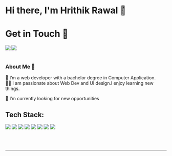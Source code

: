 # Hi there, I'm Hrithik Rawal 👋

# Get in Touch 👋


<a href = "mailto:hrithikrawal4@gmail.com" > <img align = "left" src = "https://img.shields.io/badge/Gmail-D14836?style=for-the-badge&logo=gmail&logoColor=white"/> </a>

<a href = "https://www.linkedin.com/in/hrithik-rawal-7442141b3/" > <img align = "left" src = "https://img.shields.io/badge/LinkedIn-0077B5?style=for-the-badge&logo=linkedin&logoColor=white"/> </a>
 
<br>
</br>
 
 ### About Me 🚀
🌱 I’m a web developer with a bachelor degree in Computer Application. </br>
👨‍💻  I am passionate about Web Dev and UI design.I enjoy learning new things. </br>

🔭 I’m currently looking for new opportunities </br>



## Tech Stack:

<p float="left">
<img src = "https://img.shields.io/badge/Python-FFD43B?style=for-the-badge&logo=python&logoColor=darkgreen"/> 
<img src = "https://img.shields.io/badge/Django-092E20?style=for-the-badge&logo=django&logoColor=white"/> 
<img src = "https://img.shields.io/badge/C%2B%2B-00599C?style=for-the-badge&logo=c%2B%2B&logoColor=white"/> 
<img src = "https://img.shields.io/badge/JavaScript-F7DF1E?style=for-the-badge&logo=javascript&logoColor=black"/>  
<img src = "https://img.shields.io/badge/React-F7DF1E?style=for-the-badge&logo=react&logoColor=green"/> 
<img src = "https://img.shields.io/badge/C%2B%2B-00599C?style=for-the-badge&logo=c%2B%2B&logoColor=white"/>
<img src = "https://img.shields.io/badge/HTML5-E34F26?style=for-the-badge&logo=html5&logoColor=white"/> 
<img src = "https://img.shields.io/badge/CSS3-1572B6?style=for-the-badge&logo=css3&logoColor=white"/> 	
</p>


<br />
<br />

---



